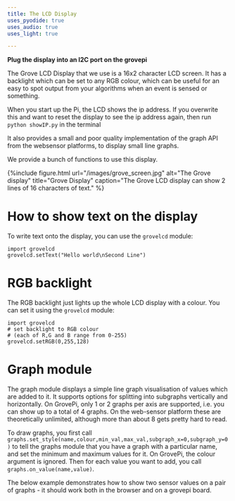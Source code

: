 ```yaml
---
title: The LCD Display
uses_pyodide: true
uses_audio: true
uses_light: true 

---
```


**Plug the display into an I2C port on the grovepi**

The Grove LCD Display that we use is a 16x2 character LCD screen. It has a backlight which can be set to any RGB colour, which can be useful for an easy to spot output from your algorithms when an event is sensed or something.

When you start up the Pi, the LCD shows the ip address. If you overwrite this and want to reset the display to see the ip address again, then run `python showIP.py` in the terminal

It also provides a small and poor quality implementation of the graph API  from the websensor platforms, to display small line graphs.

We provide a bunch of functions to use this display.

{%include figure.html url="/images/grove_screen.jpg" alt="The Grove display" title="Grove Display" caption="The Grove LCD display can show 2 lines of 16 characters of text." %}


# How to show text on the display

To write text onto the display, you can use the `grovelcd` module:

```
import grovelcd
grovelcd.setText("Hello world\nSecond Line")
```

# RGB backlight

The RGB backlight just lights up the whole LCD display with a colour. You can set it using the `grovelcd` module:

```
import grovelcd
# set backlight to RGB colour 
# (each of R,G and B range from 0-255)
grovelcd.setRGB(0,255,128) 
```

# Graph module

The graph module displays a simple line graph visualisation of values which are added to it. It supports options for splitting into subgraphs vertically and horizontally. On GrovePi, only 1 or 2 graphs per axis are supported, i.e. you can show up to a total of 4 graphs. On the web-sensor platform these are theoretically unlimited, although more than about 8 gets pretty hard to read.

To draw graphs, you first call `graphs.set_style(name,colour,min_val,max_val,subgraph_x=0,subgraph_y=0)` to tell the graphs module that you have a graph with a particular name, and set the minimum and maximum values for it. On GrovePi, the colour argument is ignored. Then for each value you want to add, you call `graphs.on_value(name,value)`. 

The below example demonstrates how to show two sensor values on a pair of graphs - it should work both in the browser and on a grovepi board.

<script>
makePyodideBox({
    codeString:`
# we use time.sleep for delay
import time    
# load the graphing module and sensors 
import graphs
import sensors
# if running on grovepi, sound is on A0, light is on A1
sensors.set_pins({"sound":0,"light":1})
# setup two graphs, one above the other
graphs.set_style("sound","rgb(255,255,0)",0,1024,subgraph_y=0)
graphs.set_style("light","rgb(0,255,0)",0,1024,subgraph_y=1)
while True:
    sound_level=sensors.sound.get_level()
    light_level=sensors.light.get_level()
    print(sound_level,light_level,sep=",")
    # send the levels to the graphs
    graphs.on_value("light",light_level)
    graphs.on_value("sound",sound_level)
    time.sleep(0.1)
`  ,hasConsole:true,hasGraph:true,showCode:true,editable:true,caption:"Show light and sound on a graph"})
</script>

